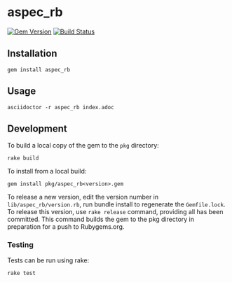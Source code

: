 # aspec_rb

[![Gem Version](https://badge.fury.io/rb/aspec_rb.svg)](https://badge.fury.io/rb/aspec_rb)
[![Build Status](https://travis-ci.org/tcob/aspec_rb.svg?branch=master)](https://travis-ci.org/tcob/aspec_rb)

## Installation

```
gem install aspec_rb
```

## Usage 

```
asciidoctor -r aspec_rb index.adoc
```

## Development

To build a local copy of the gem to the `pkg` directory:

```
rake build
``` 

To install from a local build:

```
gem install pkg/aspec_rb<version>.gem 
```

To release a new version, edit the version number in `lib/aspec_rb/version.rb`, run bundle install to regenerate the `Gemfile.lock`.
To release this version, use `rake release` command, providing all has been committed. This command builds the gem to the pkg directory in preparation for a push to Rubygems.org.

### Testing

Tests can be run using rake:

```
rake test
```
